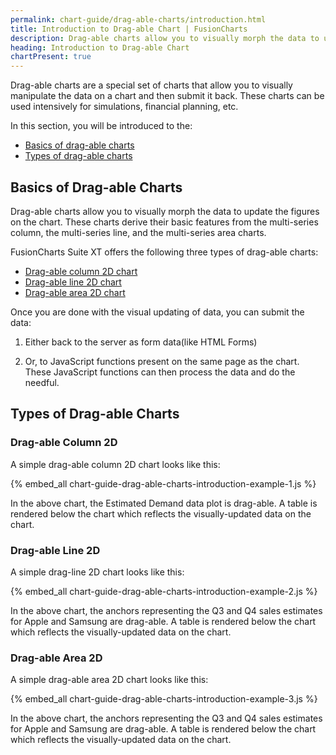 ```yaml
---
permalink: chart-guide/drag-able-charts/introduction.html
title: Introduction to Drag-able Chart | FusionCharts
description: Drag-able charts allow you to visually morph the data to update the figures on the chart. These charts derive their basic features from the multi-series column, the multi-series line, and the multi-series area charts.
heading: Introduction to Drag-able Chart
chartPresent: true
---
```


Drag-able charts are a special set of charts that allow you to visually manipulate the data on a chart and then submit it back. These charts can be used intensively for simulations, financial planning, etc.

In this section, you will be introduced to the:

* <a href="/chart-guide/drag-able-charts/introduction#basics-of-drag-able-charts" class="smoth-scroll">Basics of drag-able charts</a>
* <a href="/chart-guide/drag-able-charts/introduction#types-of-drag-able-charts" class="smoth-scroll">Types of drag-able charts</a>

## Basics of Drag-able Charts

Drag-able charts allow you to visually morph the data to update the figures on the chart. These charts derive their basic features from the multi-series column, the multi-series line, and the multi-series area charts.

FusionCharts Suite XT offers the following three types of drag-able charts:

* <a href="/chart-guide/drag-able-charts/introduction#drag-able-column-2d" class="smoth-scroll">Drag-able column 2D chart</a>
* <a href="/chart-guide/drag-able-charts/introduction#drag-able-line-2d" class="smoth-scroll">Drag-able line 2D chart</a>
* <a href="/chart-guide/drag-able-charts/introduction#drag-able-area-2d" class="smoth-scroll">Drag-able area 2D chart</a>

Once you are done with the visual updating of data, you can submit the data:

1. Either back to the server as form data(like HTML Forms)

2. Or, to JavaScript functions present on the same page as the chart. These JavaScript functions can then process the data and do the needful.

## Types of Drag-able Charts

### Drag-able Column 2D

A simple drag-able column 2D chart looks like this:

{% embed_all chart-guide-drag-able-charts-introduction-example-1.js %}

In the above chart, the Estimated Demand data plot is drag-able. A table is rendered below the chart which reflects the visually-updated data on the chart.

### Drag-able Line 2D

A simple drag-line 2D chart looks like this:

{% embed_all chart-guide-drag-able-charts-introduction-example-2.js %}

In the above chart, the anchors representing the Q3 and Q4 sales estimates for Apple and Samsung are drag-able. A table is rendered below the chart which reflects the visually-updated data on the chart.

### Drag-able Area 2D

A simple drag-able area 2D chart looks like this:

{% embed_all chart-guide-drag-able-charts-introduction-example-3.js %}

In the above chart, the anchors representing the Q3 and Q4 sales estimates for Apple and Samsung are drag-able. A table is rendered below the chart which reflects the visually-updated data on the chart.